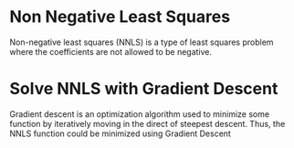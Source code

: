 # Non Negative Least Squares

Non-negative least squares (NNLS) is a type of least squares problem where the coefficients are not allowed to be negative. 

# Solve NNLS with Gradient Descent
Gradient descent is an optimization algorithm used to minimize some function by iteratively moving in the direct of steepest descent. Thus, the NNLS function could be minimized using Gradient Descent

